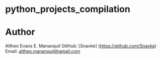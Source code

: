 # python_projects_compilation

# Author
Altheo Evans E. Mananquil
GitHub: [Snavke] (https://github.com/Snavke)
Email: altheo.mananquil@gmail.com